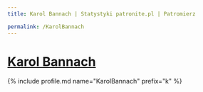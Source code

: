 ```yaml
---
title: Karol Bannach | Statystyki patronite.pl | Patromierz

permalink: /KarolBannach
---
```


# [Karol Bannach](https://patronite.pl/KarolBannach)

{% include profile.md name="KarolBannach" prefix="k" %}
